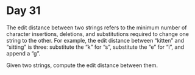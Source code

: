# Day 31

The edit distance between two strings refers to the minimum
number of character insertions, deletions, and substitutions
required to change one string to the other. For example, the
edit distance between “kitten” and “sitting” is three: substitute
the “k” for “s”, substitute the “e” for “i”, and append a “g”.

Given two strings, compute the edit distance between them.